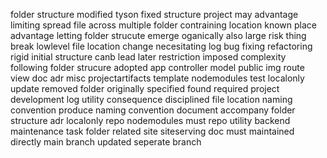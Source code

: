 folder structure modified tyson fixed structure project may advantage limiting spread file across multiple folder contraining location known place advantage letting folder strucute emerge oganically also large risk thing break lowlevel file location change necesitating log bug fixing refactoring rigid initial structure canb lead later restriction imposed complexity following folder strucure adopted app controller model public img route view doc adr misc projectartifacts template nodemodules test localonly update removed folder originally specified found required project development log utility consequence disciplined file location naming convention produce naming convention document accompany folder structure adr localonly repo nodemodules must repo utility backend maintenance task folder related site siteserving doc must maintained directly main branch updated seperate branch